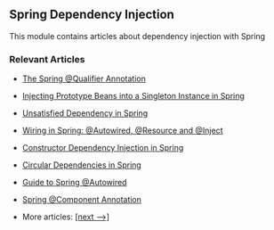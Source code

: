 ## Spring Dependency Injection

This module contains articles about dependency injection with Spring

### Relevant Articles

- [The Spring @Qualifier Annotation](https://www.baeldung.com/spring-qualifier-annotation)
- [Injecting Prototype Beans into a Singleton Instance in Spring](https://www.baeldung.com/spring-inject-prototype-bean-into-singleton)
- [Unsatisfied Dependency in Spring](https://www.baeldung.com/spring-unsatisfied-dependency)
- [Wiring in Spring: @Autowired, @Resource and @Inject](https://www.baeldung.com/spring-annotations-resource-inject-autowire)
- [Constructor Dependency Injection in Spring](https://www.baeldung.com/constructor-injection-in-spring)
- [Circular Dependencies in Spring](https://www.baeldung.com/circular-dependencies-in-spring)
- [Guide to Spring @Autowired](http://www.baeldung.com/spring-autowire)
- [Spring @Component Annotation](https://www.baeldung.com/spring-component-annotation)

- More articles: [[next -->]](../spring-di-2)
